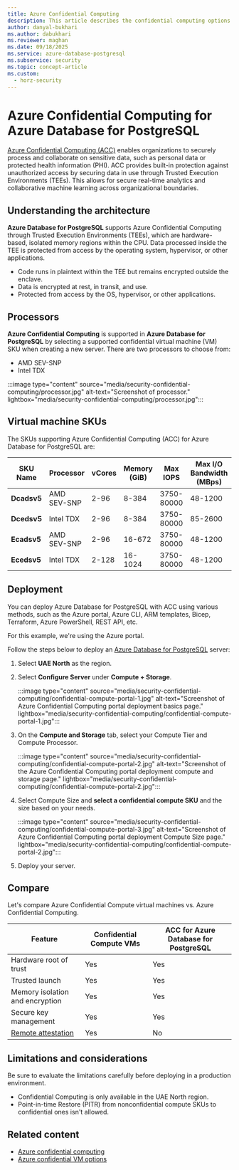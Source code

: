 ```yaml
---
title: Azure Confidential Computing
description: This article describes the confidential computing options in Azure Database for PostgreSQL flexible server.
author: danyal-bukhari
ms.author: dabukhari
ms.reviewer: maghan
ms.date: 09/18/2025
ms.service: azure-database-postgresql
ms.subservice: security
ms.topic: concept-article
ms.custom:
  - horz-security
---
```


# Azure Confidential Computing for Azure Database for PostgreSQL

[Azure Confidential Computing (ACC)](/azure/confidential-computing/overview) enables organizations to securely process and collaborate on sensitive data, such as personal data or protected health information (PHI). ACC provides built-in protection against unauthorized access by securing data in use through Trusted Execution Environments (TEEs). This allows for secure real-time analytics and collaborative machine learning across organizational boundaries.

## Understanding the architecture

**Azure Database for PostgreSQL** supports Azure Confidential Computing through Trusted Execution Environments (TEEs), which are hardware-based, isolated memory regions within the CPU. Data processed inside the TEE is protected from access by the operating system, hypervisor, or other applications.

- Code runs in plaintext within the TEE but remains encrypted outside the enclave.
- Data is encrypted at rest, in transit, and use.
- Protected from access by the OS, hypervisor, or other applications.

## Processors

**Azure Confidential Computing** is supported in **Azure Database for PostgreSQL** by selecting a supported confidential virtual machine (VM) SKU when creating a new server. There are two processors to choose from:

- AMD SEV-SNP
- Intel TDX

:::image type="content" source="media/security-confidential-computing/processor.jpg" alt-text="Screenshot of processor." lightbox="media/security-confidential-computing/processor.jpg":::

## Virtual machine SKUs

The SKUs supporting Azure Confidential Computing (ACC) for Azure Database for PostgreSQL are:

| SKU Name | Processor | vCores | Memory (GiB) | Max IOPS | Max I/O Bandwidth (MBps) |
| --- | --- | --- | --- | --- | --- |
| **Dcadsv5** | AMD SEV-SNP | 2-96 | 8-384 | 3750-80000 | 48-1200 |
| **Dcedsv5** | Intel TDX | 2-96 | 8-384 | 3750-80000 | 85-2600 |
| **Ecadsv5** | AMD SEV-SNP | 2-96 | 16-672 | 3750-80000 | 48-1200 |
| **Ecedsv5** | Intel TDX | 2-128 | 16-1024 | 3750-80000 | 48-1200 |

## Deployment

You can deploy Azure Database for PostgreSQL with ACC using various methods, such as the Azure portal, Azure CLI, ARM templates, Bicep, Terraform, Azure PowerShell, REST API, etc.

For this example, we're using the Azure portal.

Follow the steps below to deploy an [Azure Database for PostgreSQL](https://ms.portal.azure.com/#create/Microsoft.PostgreSQLFlexibleServer) server:

1. Select **UAE North** as the region.

1. Select **Configure Server** under **Compute + Storage**.

   :::image type="content" source="media/security-confidential-computing/confidential-compute-portal-1.jpg" alt-text="Screenshot of Azure Confidential Computing portal deployment basics page." lightbox="media/security-confidential-computing/confidential-compute-portal-1.jpg":::

1. On the **Compute and Storage** tab, select your Compute Tier and Compute Processor.

   :::image type="content" source="media/security-confidential-computing/confidential-compute-portal-2.jpg" alt-text="Screenshot of the Azure Confidential Computing portal deployment compute and storage page." lightbox="media/security-confidential-computing/confidential-compute-portal-2.jpg":::

1. Select Compute Size and **select a confidential compute SKU** and the size based on your needs.

   :::image type="content" source="media/security-confidential-computing/confidential-compute-portal-3.jpg" alt-text="Screenshot of Azure Confidential Computing portal deployment Compute Size page." lightbox="media/security-confidential-computing/confidential-compute-portal-2.jpg":::

1. Deploy your server.

## Compare

Let's compare Azure Confidential Compute virtual machines vs. Azure Confidential Computing.

| Feature | Confidential Compute VMs | ACC for Azure Database for PostgreSQL |
| --- | --- | --- |
| Hardware root of trust | Yes | Yes |
| Trusted launch | Yes | Yes |
| Memory isolation and encryption | Yes | Yes |
| Secure key management | Yes | Yes |
| [Remote attestation](/azure/confidential-computing/attestation-solutions) | Yes | No |

## Limitations and considerations

Be sure to evaluate the limitations carefully before deploying in a production environment.

- Confidential Computing is only available in the UAE North region.
- Point-in-time Restore (PITR) from nonconfidential compute SKUs to confidential ones isn't allowed.

## Related content

- [Azure confidential computing](/azure/confidential-computing/trusted-execution-environment)
- [Azure confidential VM options](/azure/confidential-computing/virtual-machine-options)
